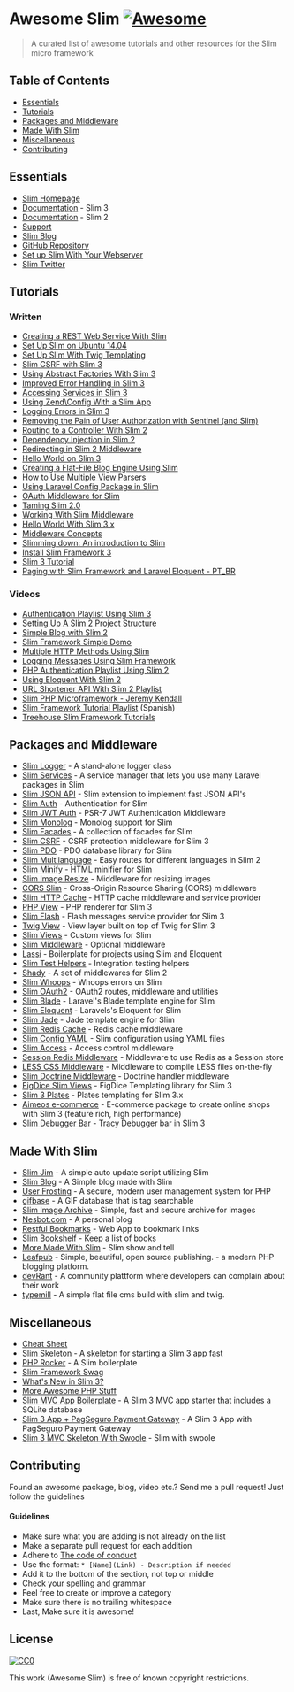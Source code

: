 # Awesome Slim [![Awesome](https://cdn.rawgit.com/sindresorhus/awesome/d7305f38d29fed78fa85652e3a63e154dd8e8829/media/badge.svg)](https://github.com/sindresorhus/awesome)

> A curated list of awesome tutorials and other resources for the Slim micro framework

## Table of Contents

- [Essentials](#essentials)
- [Tutorials](#tutorials)
- [Packages and Middleware](#packages-and-middleware)
- [Made With Slim](#made-with-slim)
- [Miscellaneous](#miscellaneous)
- [Contributing](#contributing)

## Essentials
* [Slim Homepage](http://www.slimframework.com/)
* [Documentation](http://www.slimframework.com/docs/) - Slim 3
* [Documentation](http://docs.slimframework.com/) - Slim 2
* [Support](http://discourse.slimframework.com)
* [Slim Blog](http://www.slimframework.com/blog)
* [GitHub Repository](https://github.com/slimphp/Slim)
* [Set up Slim With Your Webserver](http://www.slimframework.com/docs/start/web-servers.html)
* [Slim Twitter](https://twitter.com/slimphp)


## Tutorials

### Written
* [Creating a REST Web Service With Slim](http://www.ibm.com/developerworks/library/x-slim-rest/)
* [Set Up Slim on Ubuntu 14.04](https://www.digitalocean.com/community/tutorials/how-to-install-and-configure-slim-framework-on-ubuntu-14-04)
* [Set Up Slim With Twig Templating](http://rottmann.net/2013/01/setting-up-slim-php-framework-with-twig-templating/)
* [Slim CSRF with Slim 3](http://akrabat.com/slim-csrf-with-slim-3/)
* [Using Abstract Factories With Slim 3](http://akrabat.com/using-abstract-factories-with-slim-3/)
* [Improved Error Handling in Slim 3](http://akrabat.com/improved-error-handling-in-slim-3/)
* [Accessing Services in Slim 3](http://akrabat.com/accessing-services-in-slim-3/)
* [Using Zend\Config With a Slim App](http://akrabat.com/using-zendconfig-with-a-slim-application/)
* [Logging Errors in Slim 3](http://akrabat.com/logging-errors-in-slim-3/)
* [Removing the Pain of User Authorization with Sentinel (and Slim)](http://www.sitepoint.com/removing-the-pain-of-user-authorization-with-sentinel/)
* [Routing to a Controller With Slim 2](http://akrabat.com/routing-to-a-controller-with-slim-framework-2/)
* [Dependency Injection in Slim 2](http://akrabat.com/dependency-injection-in-slim-framework-2/)
* [Redirecting in Slim 2 Middleware](http://akrabat.com/redirecting-in-slim-2-middleware/)
* [Hello World on Slim 3](http://www.slideshare.net/rszrama/hello-world-on-slim-framework-3x)
* [Creating a Flat-File Blog Engine Using Slim](http://code.tutsplus.com/tutorials/creating-a-flat-file-blog-engine-using-slim--net-25303)
* [How to Use Multiple View Parsers](http://thoughts.silentworks.co.uk/slim-php-101-how-to-use-multiple-view-parsers/)
* [Using Laravel Config Package in Slim](http://thoughts.silentworks.co.uk/slim-php-101-using-laravel-config-package/)
* [OAuth Middleware for Slim](http://www.lornajane.net/posts/2013/oauth-middleware-for-slim)
* [Taming Slim 2.0](http://code.tutsplus.com/tutorials/taming-slim-20--net-30669)
* [Working With Slim Middleware](http://www.sitepoint.com/working-with-slim-middleware/)
* [Hello World With Slim 3.x](http://ryanszrama.com/blog/06-18-2015/hello-world-slim-framework-3x)
* [Middleware Concepts](http://www.slimframework.com/docs/concepts/middleware.html)
* [Slimming down: An introduction to Slim](http://briward.com/articles/slimming-down/)
* [Install Slim Framework 3](http://help.fortrabbit.com/install-slim-framework-3)
* [Slim 3 Tutorial](http://tamingtheelephpant.com/page/slim-3-tutorial)
* [Paging with Slim Framework and Laravel Eloquent - PT_BR](http://www.raisiqueira.com/php/2016/05/20/paginacao-slim-framework.html)



### Videos

* [Authentication Playlist Using Slim 3](https://www.youtube.com/playlist?list=PLfdtiltiRHWGc_yY90XRdq6mRww042aEC)
* [Setting Up A Slim 2 Project Structure](https://www.youtube.com/watch?v=NFeWo1cqxnM)
* [Simple Blog with Slim 2](https://www.youtube.com/watch?v=sRfYgco3xo4)
* [Slim Framework Simple Demo](https://www.youtube.com/watch?v=26CRc89gN10)
* [Multiple HTTP Methods Using Slim](https://www.youtube.com/watch?v=81xFTpAvGA8)
* [Logging Messages Using Slim Framework](https://www.youtube.com/watch?v=dp96uv3CsdE)
* [PHP Authentication Playlist Using Slim 2](https://www.youtube.com/playlist?list=PLfdtiltiRHWGKUvioJly40RJZchSG2-34)
* [Using Eloquent With Slim 2](https://www.youtube.com/watch?v=AcdzW1hBa7o&list=PLfdtiltiRHWGBvMo2Ajtd0achYwNM5VEV)
* [URL Shortener API With Slim 2 Playlist](https://www.youtube.com/watch?v=rl9HZKPAZLc&list=PLfdtiltiRHWFVcpL0F6G-tuU3cj7xir7q)
* [Slim PHP Microframework - Jeremy Kendall](https://www.youtube.com/watch?v=yEA0VWHCFac)
* [Slim Framework Tutorial Playlist](https://www.youtube.com/watch?v=fd1AFANiqzo&list=PLf46te__lS18Ibg78065Tr3GWVhwLOtzf) (Spanish)
* [Treehouse Slim Framework Tutorials](https://teamtreehouse.com/library/building-websites-with-php)


## Packages and Middleware
* [Slim Logger](https://github.com/codeguy/Slim-Logger) - A stand-alone logger class
* [Slim Services](https://github.com/itsgoingd/slim-services) - A service manager that lets you use many Laravel packages in Slim
* [Slim JSON API](https://github.com/entomb/slim-json-api) - Slim extension to implement fast JSON API's
* [Slim Auth](https://github.com/jeremykendall/slim-auth) - Authentication for Slim
* [Slim JWT Auth](https://github.com/tuupola/slim-jwt-auth) - PSR-7 JWT Authentication Middleware
* [Slim Monolog](https://github.com/flynsarmy/Slim-Monolog) - Monolog support for Slim
* [Slim Facades](https://github.com/itsgoingd/slim-facades) - A collection of facades for Slim
* [Slim CSRF](https://github.com/slimphp/Slim-Csrf) - CSRF protection middleware for Slim 3
* [Slim PDO](https://github.com/FaaPz/Slim-PDO) - PDO database library for Slim
* [Slim Multilanguage](https://github.com/SimoTod/slim-multilanguage) - Easy routes for different languages in Slim 2
* [Slim Minify](https://github.com/christianklisch/slim-minify) - HTML minifier for Slim
* [Slim Image Resize](https://github.com/tuupola/slim-image-resize) - Middleware for resizing images
* [CORS Slim](https://github.com/palanik/CorsSlim) - Cross-Origin Resource Sharing (CORS) middleware
* [Slim HTTP Cache](https://github.com/slimphp/Slim-HttpCache) - HTTP cache middleware and service provider
* [PHP View](https://github.com/slimphp/PHP-View) - PHP renderer for Slim 3
* [Slim Flash](https://github.com/slimphp/Slim-Flash) - Flash messages service provider for Slim 3
* [Twig View](https://github.com/slimphp/Twig-View) - View layer built on top of Twig for Slim 3
* [Slim Views](https://github.com/slimphp/Slim-Views) - Custom views for Slim
* [Slim Middleware](https://github.com/slimphp/Slim-Middleware) - Optional middleware
* [Lassi](https://github.com/jabranr/lassi) - Boilerplate for projects using Slim and Eloquent
* [Slim Test Helpers](https://github.com/there4/slim-test-helpers) - Integration testing helpers
* [Shady](https://github.com/laroo/Shady) - A set of middlewares for Slim 2
* [Slim Whoops](https://github.com/zeuxisoo/php-slim-whoops) - Whoops errors on Slim
* [Slim OAuth2](https://github.com/chadicus/slim-oauth2) - OAuth2 routes, middleware and utilities
* [Slim Blade](https://github.com/clickcoder/slim-blade) - Laravel's Blade template engine for Slim
* [Slim Eloquent](https://github.com/kladd/slim-eloquent) - Laravels's Eloquent for Slim
* [Slim Jade](https://github.com/w33ble/slim-jade) - Jade template engine for Slim
* [Slim Redis Cache](https://github.com/abouvier/slim-redis-cache) - Redis cache middleware
* [Slim Config YAML](https://github.com/techsterx/slim-config-yaml) - Slim configuration using YAML files
* [Slim Access](https://github.com/abouvier/slim-access) - Access control middleware
* [Session Redis Middleware](https://github.com/importlogic/slimphp-session-redis-middleware) - Middleware to use Redis as a Session store
* [LESS CSS Middleware](https://github.com/hellogerard/less-slim-middleware) - Middleware to compile LESS files on-the-fly
* [Slim Doctrine Middleware](https://github.com/juliangut/slim-doctrine-middleware) - Doctrine handler middleware
* [FigDice Slim Views](https://github.com/figdice/figdice-slim) - FigDice Templating library for Slim 3
* [Slim 3 Plates](https://github.com/projek-xyz/slim-plates) - Plates templating for Slim 3.x
* [Aimeos e-commerce](https://github.com/aimeos/aimeos-slim) - E-commerce package to create online shops with Slim 3 (feature rich, high performance)
* [Slim Debugger Bar](https://github.com/runcmf/runtracy) - Tracy Debugger bar in Slim 3


## Made With Slim
* [Slim Jim](https://github.com/jesalg/SlimJim) - A simple auto update script utilizing Slim
* [Slim Blog](https://github.com/fdisotto/SlimBlog) - A Simple blog made with Slim
* [User Frosting](https://github.com/alexweissman/UserFrosting) - A secure, modern user management system for PHP
* [gifbase](http://gifbase.com/) - A GIF database that is tag searchable
* [Slim Image Archive](https://github.com/ksdev-pl/Slim-Image-Archive) - Simple, fast and secure archive for images
* [Nesbot.com](https://github.com/briannesbitt/nesbot.com) - A personal blog
* [Restful Bookmarks](https://github.com/erkobridee/restful-bookmarks-phpslim) - Web App to bookmark links
* [Slim Bookshelf](https://github.com/akrabat/slim-bookshelf) - Keep a list of books
* [More Made With Slim](http://help.slimframework.com/discussions/show-and-tell) - Slim show and tell
* [Leafpub](https://github.com/Leafpub/leafpub) - Simple, beautiful, open source publishing. - a modern PHP blogging platform.
* [devRant](https://www.devrant.io/) - A community plattform where developers can complain about their work
* [typemill](http://typemill.net) - A simple flat file cms build with slim and twig.



## Miscellaneous
* [Cheat Sheet](https://andreiabohner.files.wordpress.com/2014/06/slim.pdf)
* [Slim Skeleton](https://github.com/slimphp/Slim-Skeleton) - A skeleton for starting a Slim 3 app fast
* [PHP Rocker](https://github.com/victorjonsson/PHP-Rocker) - A Slim boilerplate
* [Slim Framework Swag](http://www.slimframework.com/swag/)
* [What's New in Slim 3?](http://www.slimframework.com/2015/02/11/whats-up-with-version-3.html)
* [More Awesome PHP Stuff](https://github.com/ziadoz/awesome-php)
* [Slim MVC App Boilerplate](https://github.com/jimfrenette/slim3-mvc) - A Slim 3 MVC app starter that includes a SQLite database
* [Slim 3 App + PagSeguro Payment Gateway](https://github.com/raisiqueira/Slim-PagSeguro) - A Slim 3 App with PagSeguro Payment Gateway
* [Slim 3 MVC Skeleton With Swoole](https://github.com/kcloze/slim-swoole) - Slim with swoole



## Contributing
Found an awesome package, blog, video etc.? Send me a pull request! Just follow the guidelines

#### Guidelines

* Make sure what you are adding is not already on the list
* Make a separate pull request for each addition
* Adhere to [The code of conduct](code-of-conduct.md)
* Use the format: `* [Name](Link) - Description if needed`
* Add it to the bottom of the section, not top or middle
* Check your spelling and grammar
* Feel free to create or improve a category
* Make sure there is no trailing whitespace
* Last, Make sure it is awesome!


## License

[![CC0](https://i.creativecommons.org/p/zero/1.0/88x31.png)](https://creativecommons.org/publicdomain/zero/1.0/)

This work (Awesome Slim) is free of known copyright restrictions.
